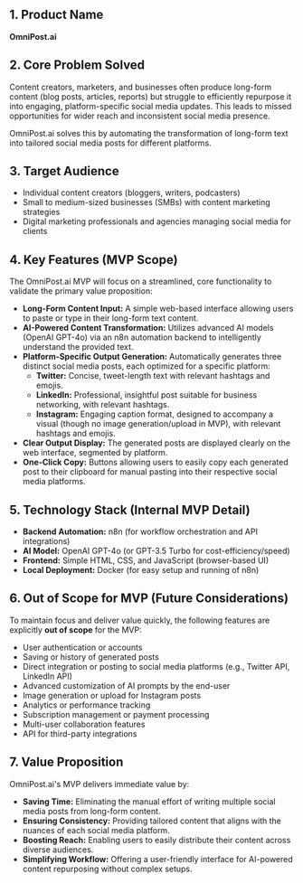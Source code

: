 ## 1. Product Name

**OmniPost.ai**

## 2. Core Problem Solved

Content creators, marketers, and businesses often produce long-form content (blog posts, articles, reports) but struggle to efficiently repurpose it into engaging, platform-specific social media updates. This leads to missed opportunities for wider reach and inconsistent social media presence.

OmniPost.ai solves this by automating the transformation of long-form text into tailored social media posts for different platforms.

## 3. Target Audience

- Individual content creators (bloggers, writers, podcasters)
- Small to medium-sized businesses (SMBs) with content marketing strategies
- Digital marketing professionals and agencies managing social media for clients

## 4. Key Features (MVP Scope)

The OmniPost.ai MVP will focus on a streamlined, core functionality to validate the primary value proposition:

- **Long-Form Content Input:** A simple web-based interface allowing users to paste or type in their long-form text content.
- **AI-Powered Content Transformation:** Utilizes advanced AI models (OpenAI GPT-4o) via an n8n automation backend to intelligently understand the provided text.
- **Platform-Specific Output Generation:** Automatically generates three distinct social media posts, each optimized for a specific platform:
    - **Twitter:** Concise, tweet-length text with relevant hashtags and emojis.
    - **LinkedIn:** Professional, insightful post suitable for business networking, with relevant hashtags.
    - **Instagram:** Engaging caption format, designed to accompany a visual (though no image generation/upload in MVP), with relevant hashtags and emojis.
- **Clear Output Display:** The generated posts are displayed clearly on the web interface, segmented by platform.
- **One-Click Copy:** Buttons allowing users to easily copy each generated post to their clipboard for manual pasting into their respective social media platforms.

## 5. Technology Stack (Internal MVP Detail)

- **Backend Automation:** n8n (for workflow orchestration and API integrations)
- **AI Model:** OpenAI GPT-4o (or GPT-3.5 Turbo for cost-efficiency/speed)
- **Frontend:** Simple HTML, CSS, and JavaScript (browser-based UI)
- **Local Deployment:** Docker (for easy setup and running of n8n)

## 6. Out of Scope for MVP (Future Considerations)

To maintain focus and deliver value quickly, the following features are explicitly **out of scope** for the MVP:

- User authentication or accounts
- Saving or history of generated posts
- Direct integration or posting to social media platforms (e.g., Twitter API, LinkedIn API)
- Advanced customization of AI prompts by the end-user
- Image generation or upload for Instagram posts
- Analytics or performance tracking
- Subscription management or payment processing
- Multi-user collaboration features
- API for third-party integrations

## 7. Value Proposition

OmniPost.ai's MVP delivers immediate value by:

- **Saving Time:** Eliminating the manual effort of writing multiple social media posts from long-form content.
- **Ensuring Consistency:** Providing tailored content that aligns with the nuances of each social media platform.
- **Boosting Reach:** Enabling users to easily distribute their content across diverse audiences.
- **Simplifying Workflow:** Offering a user-friendly interface for AI-powered content repurposing without complex setups.